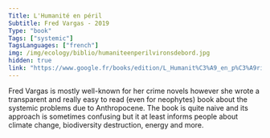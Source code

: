 ```yaml
---
Title: L'Humanité en péril
Subtitle: Fred Vargas - 2019
Type: "book"
Tags: ["systemic"]
TagsLanguages: ["french"]
img: /img/ecology/biblio/humaniteenperilvironsdebord.jpg
hidden: true
link: "https://www.google.fr/books/edition/L_Humanit%C3%A9_en_p%C3%A9ril_Virons_de_bord_tou/_ZaRDwAAQBAJ?hl=fr&gbpv=1&printsec=frontcover"
---
```


Fred Vargas is mostly well-known for her crime novels however she wrote a transparent and really easy to read (even for neophytes) book about the systemic problems due to Anthropocene. The book is quite naive and its approach is sometimes confusing but it at least informs people about climate change, biodiversity destruction, energy and more.